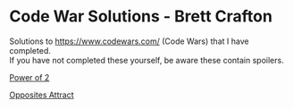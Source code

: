 # Code War Solutions - Brett Crafton
Solutions to https://www.codewars.com/ (Code Wars) that I have completed.<br>
If you have not completed these yourself, be aware these contain spoilers.

<a target="_blank" rel="noopener noreferrer" href="https://brettcrafton.github.io/codeWars/Powers%20of%202/index.html">Power of 2</a>

<a target="_blank" rel="noopener noreferrer" href="https://brettcrafton.github.io/codeWars/Opposites%20Attract/index.html">Opposites Attract</a>
